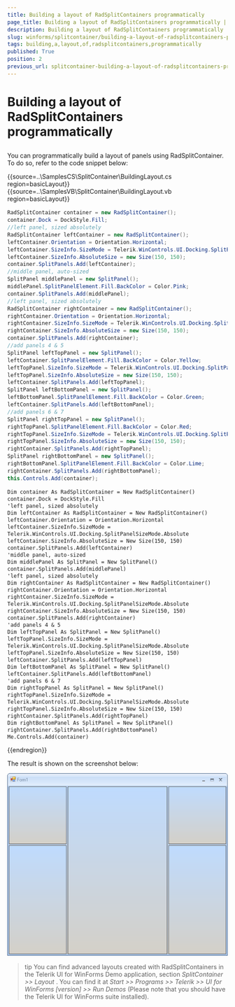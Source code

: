 ```yaml
---
title: Building a layout of RadSplitContainers programmatically
page_title: Building a layout of RadSplitContainers programmatically | UI for WinForms Documentation
description: Building a layout of RadSplitContainers programmatically
slug: winforms/splitcontainer/building-a-layout-of-radsplitcontainers-programmatically
tags: building,a,layout,of,radsplitcontainers,programmatically
published: True
position: 2
previous_url: splitcontainer-building-a-layout-of-radsplitcontainers-programmatically
---
```


# Building a layout of RadSplitContainers programmatically

## 

You can programmatically build a layout of panels using RadSplitContainer. To do so, refer to the code snippet below:

{{source=..\SamplesCS\SplitContainer\BuildingLayout.cs region=basicLayout}} 
{{source=..\SamplesVB\SplitContainer\BuildingLayout.vb region=basicLayout}} 

````C#
RadSplitContainer container = new RadSplitContainer();
container.Dock = DockStyle.Fill;
//left panel, sized absolutely   
RadSplitContainer leftContainer = new RadSplitContainer();
leftContainer.Orientation = Orientation.Horizontal;
leftContainer.SizeInfo.SizeMode = Telerik.WinControls.UI.Docking.SplitPanelSizeMode.Absolute;
leftContainer.SizeInfo.AbsoluteSize = new Size(150, 150);
container.SplitPanels.Add(leftContainer);
//middle panel, auto-sized   
SplitPanel middlePanel = new SplitPanel();
middlePanel.SplitPanelElement.Fill.BackColor = Color.Pink;
container.SplitPanels.Add(middlePanel);
//left panel, sized absolutely   
RadSplitContainer rightContainer = new RadSplitContainer();
rightContainer.Orientation = Orientation.Horizontal;
rightContainer.SizeInfo.SizeMode = Telerik.WinControls.UI.Docking.SplitPanelSizeMode.Absolute;
rightContainer.SizeInfo.AbsoluteSize = new Size(150, 150);
container.SplitPanels.Add(rightContainer);
//add panels 4 & 5   
SplitPanel leftTopPanel = new SplitPanel();
leftContainer.SplitPanelElement.Fill.BackColor = Color.Yellow;
leftTopPanel.SizeInfo.SizeMode = Telerik.WinControls.UI.Docking.SplitPanelSizeMode.Absolute;
leftTopPanel.SizeInfo.AbsoluteSize = new Size(150, 150);
leftContainer.SplitPanels.Add(leftTopPanel);
SplitPanel leftBottomPanel = new SplitPanel();
leftBottomPanel.SplitPanelElement.Fill.BackColor = Color.Green;
leftContainer.SplitPanels.Add(leftBottomPanel);
//add panels 6 & 7   
SplitPanel rightTopPanel = new SplitPanel();
rightTopPanel.SplitPanelElement.Fill.BackColor = Color.Red;
rightTopPanel.SizeInfo.SizeMode = Telerik.WinControls.UI.Docking.SplitPanelSizeMode.Absolute;
rightTopPanel.SizeInfo.AbsoluteSize = new Size(150, 150);
rightContainer.SplitPanels.Add(rightTopPanel);
SplitPanel rightBottomPanel = new SplitPanel();
rightBottomPanel.SplitPanelElement.Fill.BackColor = Color.Lime;
rightContainer.SplitPanels.Add(rightBottomPanel);
this.Controls.Add(container);

````
````VB.NET
Dim container As RadSplitContainer = New RadSplitContainer()
container.Dock = DockStyle.Fill
'left panel, sized absolutely
Dim leftContainer As RadSplitContainer = New RadSplitContainer()
leftContainer.Orientation = Orientation.Horizontal
leftContainer.SizeInfo.SizeMode = Telerik.WinControls.UI.Docking.SplitPanelSizeMode.Absolute
leftContainer.SizeInfo.AbsoluteSize = New Size(150, 150)
container.SplitPanels.Add(leftContainer)
'middle panel, auto-sized
Dim middlePanel As SplitPanel = New SplitPanel()
container.SplitPanels.Add(middlePanel)
'left panel, sized absolutely
Dim rightContainer As RadSplitContainer = New RadSplitContainer()
rightContainer.Orientation = Orientation.Horizontal
rightContainer.SizeInfo.SizeMode = Telerik.WinControls.UI.Docking.SplitPanelSizeMode.Absolute
rightContainer.SizeInfo.AbsoluteSize = New Size(150, 150)
container.SplitPanels.Add(rightContainer)
'add panels 4 & 5
Dim leftTopPanel As SplitPanel = New SplitPanel()
leftTopPanel.SizeInfo.SizeMode = Telerik.WinControls.UI.Docking.SplitPanelSizeMode.Absolute
leftTopPanel.SizeInfo.AbsoluteSize = New Size(150, 150)
leftContainer.SplitPanels.Add(leftTopPanel)
Dim leftBottomPanel As SplitPanel = New SplitPanel()
leftContainer.SplitPanels.Add(leftBottomPanel)
'add panels 6 & 7
Dim rightTopPanel As SplitPanel = New SplitPanel()
rightTopPanel.SizeInfo.SizeMode = Telerik.WinControls.UI.Docking.SplitPanelSizeMode.Absolute
rightTopPanel.SizeInfo.AbsoluteSize = New Size(150, 150)
rightContainer.SplitPanels.Add(rightTopPanel)
Dim rightBottomPanel As SplitPanel = New SplitPanel()
rightContainer.SplitPanels.Add(rightBottomPanel)
Me.Controls.Add(container)

````

{{endregion}} 

The result is shown on the screenshot below:

![splitcontainer-building-a-layout-of-radsplitcontainers-programmatically 001](images/splitcontainer-building-a-layout-of-radsplitcontainers-programmatically001.png)

>tip You can find advanced layouts created with RadSplitContainers in the Telerik UI for WinForms Demo application, section *SplitContainer >> Layout* . You can find it at *Start >> Programs >> Telerik >> UI for WinForms [version] >> Run Demos* (Please note that you should have the Telerik UI for WinForms suite installed).
>

